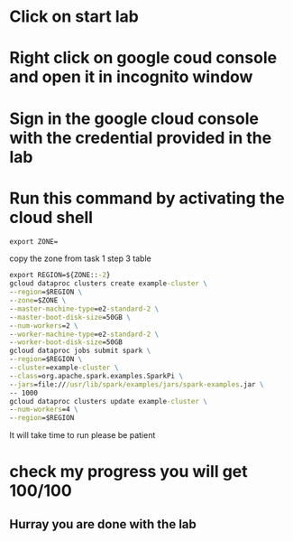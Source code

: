 # Click on start lab
# Right click on google coud console and open it in incognito window
# Sign in the google cloud console with the credential provided in the lab
# Run this command by activating the cloud shell

```cmd
export ZONE=
```
copy the zone from task 1 step 3 table
```cmd
export REGION=${ZONE::-2}
gcloud dataproc clusters create example-cluster \
--region=$REGION \
--zone=$ZONE \
--master-machine-type=e2-standard-2 \
--master-boot-disk-size=50GB \
--num-workers=2 \
--worker-machine-type=e2-standard-2 \
--worker-boot-disk-size=50GB
gcloud dataproc jobs submit spark \
--region=$REGION \
--cluster=example-cluster \
--class=org.apache.spark.examples.SparkPi \
--jars=file:///usr/lib/spark/examples/jars/spark-examples.jar \
-- 1000
gcloud dataproc clusters update example-cluster \
--num-workers=4 \
--region=$REGION
```
It will take time to run please be patient
# check my progress you will get 100/100
## Hurray you are done with the lab

